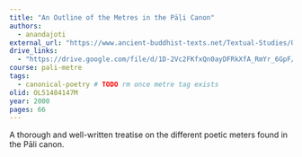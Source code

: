 ```yaml
---
title: "An Outline of the Metres in the Pāḷi Canon"
authors:
  - anandajoti
external_url: "https://www.ancient-buddhist-texts.net/Textual-Studies/Outline/index.htm"
drive_links:
  - "https://drive.google.com/file/d/1D-2Vc2FKfxQn0ayDFRkXfA_RmYr_6GpF/view?usp=sharing"
course: pali-metre
tags:
  - canonical-poetry # TODO rm once metre tag exists
olid: OL51484147M
year: 2000
pages: 66
---
```


A thorough and well-written treatise on the different poetic meters found in the Pāli canon.
